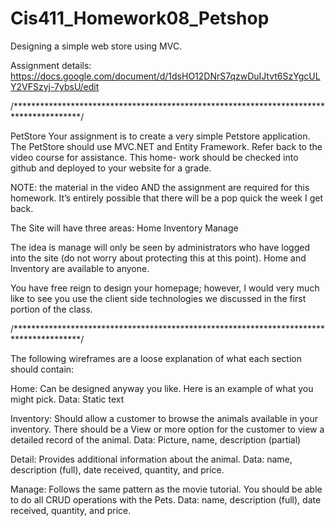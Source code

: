 
# Cis411_Homework08_Petshop
Designing a simple web store using MVC. 

Assignment details: 
https://docs.google.com/document/d/1dsHO12DNrS7qzwDuIJtvt6SzYgcULY2VFSzyj-7ybsU/edit

/***************************************************************************************/

PetStore
Your assignment is to create a very simple Petstore application. The PetStore should use 
MVC.NET and Entity Framework. Refer back to the video course for assistance. This home-
work should be checked into github and deployed to your website for a grade.

NOTE: the material in the video AND the assignment are required for this homework. It’s 
entirely possible that there will be a pop quick the week I get back.

The Site will have three areas: 
Home
Inventory
Manage

The idea is manage will only be seen by administrators who have logged into the site 
(do not worry about protecting this at this point). Home and Inventory are available 
to anyone. 

You have free reign to design your homepage; however, I would very much like to see you 
use the client side technologies we discussed in the first portion of the class.

/***************************************************************************************/

The following wireframes are a loose explanation of what each section should contain:

Home: Can be designed anyway you like. Here is an example of what you might pick.
Data: Static text

Inventory: Should allow a customer to browse the animals available in your inventory. 
There should be a View or more option for the customer to view a detailed record of the
animal.
Data: Picture, name, description (partial)

Detail: Provides additional information about the animal. 
Data: name, description (full), date received, quantity, and price.

Manage: Follows the same pattern as the movie tutorial. You should be able to do all 
CRUD operations with the Pets.
Data: name, description (full), date received, quantity, and price.
